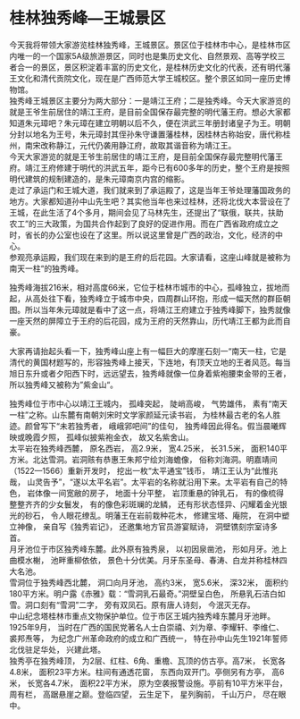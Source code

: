 # 桂林独秀峰—王城景区  
今天我将带领大家游览桂林独秀峰，王城景区。景区位于桂林市中心，是桂林市区内唯一的一个国家5A级旅游景区，同时也是集历史文化、自然景观、高等学校三者合一的景区，景区积淀着丰富的历史文化，是桂林历史文化的代表，还有明代藩王文化和清代贡院文化，现在是广西师范大学王城校区。整个景区如同一座历史博物馆。  
独秀峰王城景区主要分为两大部分：一是靖江王府；二是独秀峰。今天大家游览的就是王爷生前居住的靖江王府，是目前全国保存最完整的明代藩王府。想必大家都知道朱元璋吧？朱元璋在建立明朝以后不久，便在洪武三年册封诸皇子为王。明朝分封以地名为王号，朱元璋封其侄孙朱守谦置藩桂林，因桂林古称始安，唐代称桂州，南宋改称静江，元代仍袭用静江府，故取其谐音称为靖江王。  
今天大家游览的就是王爷生前居住的靖江王府，是目前全国保存最完整明代藩王府。靖江王府修建于明代的洪武五年，距今已有600多年的历史，整个王府是按照明代建筑的规制建造的，是朱元璋南京内宫的缩影。  
走过了承运门和王城大道，我们就来到了承运殿了，这是当年王爷处理藩国政务的地方。大家都知道孙中山先生吧？其实他当年也来过桂林，还将北伐大本营设在了王城，在此生活了4个多月，期间会见了马林先生，还提出了“联俄，联共，扶助农工”的三大政策，为国共合作起到了良好的促进作用。而在广西省政府成立之时，省长的办公室也设在了这里。所以说这里曾是广西的政治，文化，经济的中心。  
参观亮承运殿，我们现在来到的是王府的后花园。大家请看，这座山峰就是被称为南天一柱“的独秀峰。  

独秀峰海拔216米，相对高度66米，它位于桂林市城市的中心，孤峰独立，拔地而起，从高处往下看，独秀峰立于城市中央，四周群山环抱，形成一幅天然的群臣朝图。所以当年朱元璋就是看中了这一点，将靖江王府建立于独秀峰脚下，独秀就像一座天然的屏障立于王府的后花园，成为王府的天然靠山，历代靖江王都为此而自豪。  

大家再请抬起头看一下，独秀峰山座上有一幅巨大的摩崖石刻一“南天一柱，它是清代的黄国材题写的，形容独秀峰上接天，下连地，有顶天立地的王者风范。每当旭日东升或者夕阳西下时，远远望去，独秀峰就像一位身着紫袍腰束金带的王者，所以独秀峰又被称为”紫金山“。  

独秀峰位于市中心以靖江王城内， 孤峰突起， 陡峭高峻， 气势雄伟， 素有“南天一柱”之称。山东麓有南朝刘宋时文学家颜延元读书岩， 为桂林最古老的名人胜迹。颜曾写下“未若独秀者， 峨峨郛吧间”的佳句， 独秀峰因此得名。假当晨曦辉映或晚霞夕照， 孤峰似披紫袍金衣， 故又名紫舍山。  
太平岩在独秀峰西麓， 原名西岩， 高2.9米， 宽4.25米， 长31.5米， 面积140平方米。北达雪洞。岩洞赅有恭惠王朱邦宁绘刘海蟾像， 俗称刘海洞。明嘉靖间（1522—1566）重新开发时， 挖出一枚“太平通宝”钱币， 靖江王认为“此惟兆哉， 山灵告予”，“遂以太平名岩”。太平岩的名称就沿用下来。太平岩有自己的特色， 岩体像一间宽敝的房子， 地面十分平整， 岩顶重悬的钟乳石， 有的像梳得整整齐齐的少女鬟发， 有的像色彩斑斓的龙鳞， 还有形状态怪异、闪耀着金光银光的砂石， 令人眼花缭乱。明藩王在岩前栽种花木， 修建宝塔、庵院， 在洞中塑立神像， 亲自写《独秀岩记》， 还邀集地方官员游宴赋诗， 洞壁镌刻宗室诗多首。  
月牙池位于市区独秀峰东麓。此外原有独秀泉， 以初因泉凿池， 形如月牙。池上曲模水榭， 池畔重柳依依， 景色十分优美。月牙东圣母、春涛、白龙并称桂林四大名池。  
雪洞位于独秀峰西北麓， 洞口向月牙池， 高约3米， 宽5.6米， 深32米， 面积约180平方米。明户露《赤雅》载：“雪洞乳石最奇。”洞壁呈白色， 所悬乳石洁白如雪。洞口刻有“雪洞”二字， 旁有双凤石。原有唐人诗刻， 今泯灭无存。  
中山纪念塔桂林市重点文物保护单位。位于市区王城内独秀峰东麓月牙池畔。1925年9月， 当时在广西的国民党著名人士白崇禧、刘为章、李耀轩、李维仁、裘邦焘等， 为纪念广州革命政府的成立和广西统一， 特在孙中山先生1921年誓师北伐驻足华处， 兴建此塔。  
独秀亭在独秀峰顶， 为2层、红柱、6角、重檐、瓦顶的仿古亭。高7米， 长宽各4.8米， 面积23平方米。柱间有通透花窗， 东西向双开门。亭侧另有方亭， 高6米， 长宽各4.7米， 面积22平方米， 原为空袭报警设施。亭前有10平方米平台， 周有栏， 高踞悬崖之巅。登临四望， 云生足下， 星列胸前， 千山万户， 尽在眼中。  
